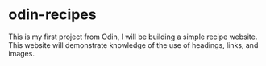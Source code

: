 # odin-recipes
This is my first project from Odin, I will be building a simple recipe website. 
This website will demonstrate knowledge of the use of headings, links, and images.